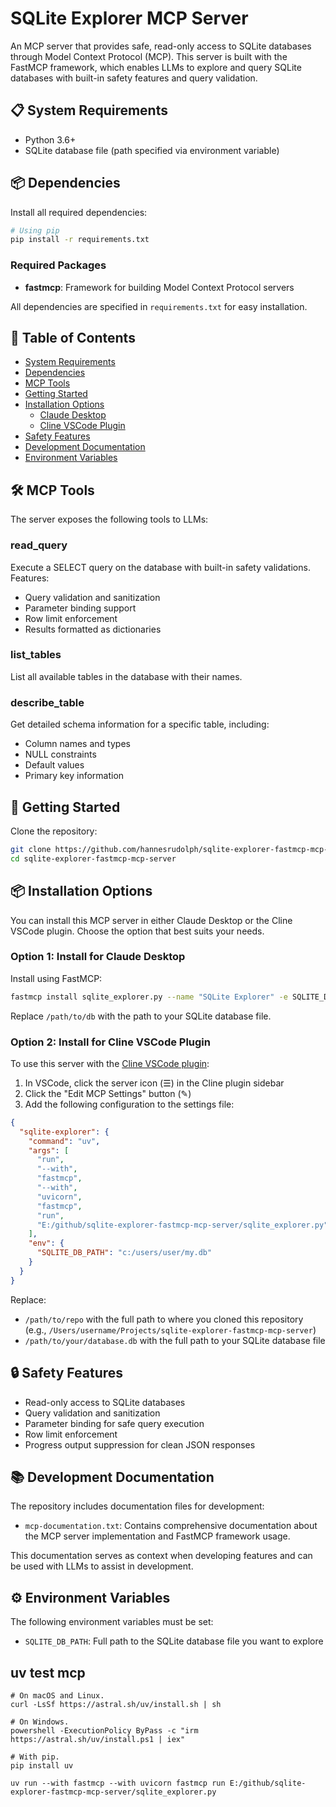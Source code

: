 # SQLite Explorer MCP Server

An MCP server that provides safe, read-only access to SQLite databases through Model Context Protocol (MCP). This server is built with the FastMCP framework, which enables LLMs to explore and query SQLite databases with built-in safety features and query validation.

## 📋 System Requirements

- Python 3.6+
- SQLite database file (path specified via environment variable)

## 📦 Dependencies

Install all required dependencies:

```bash
# Using pip
pip install -r requirements.txt
```

### Required Packages
- **fastmcp**: Framework for building Model Context Protocol servers

All dependencies are specified in `requirements.txt` for easy installation.

## 📑 Table of Contents
- [System Requirements](#-system-requirements)
- [Dependencies](#-dependencies)
- [MCP Tools](#%EF%B8%8F-mcp-tools)
- [Getting Started](#-getting-started)
- [Installation Options](#-installation-options)
  - [Claude Desktop](#option-1-install-for-claude-desktop)
  - [Cline VSCode Plugin](#option-2-install-for-cline-vscode-plugin)
- [Safety Features](#-safety-features)
- [Development Documentation](#-development-documentation)
- [Environment Variables](#%EF%B8%8F-environment-variables)

## 🛠️ MCP Tools

The server exposes the following tools to LLMs:

### read_query
Execute a SELECT query on the database with built-in safety validations. Features:
- Query validation and sanitization
- Parameter binding support
- Row limit enforcement
- Results formatted as dictionaries

### list_tables 
List all available tables in the database with their names.

### describe_table
Get detailed schema information for a specific table, including:
- Column names and types
- NULL constraints
- Default values
- Primary key information

## 🚀 Getting Started

Clone the repository:

```bash
git clone https://github.com/hannesrudolph/sqlite-explorer-fastmcp-mcp-server.git
cd sqlite-explorer-fastmcp-mcp-server
```

## 📦 Installation Options

You can install this MCP server in either Claude Desktop or the Cline VSCode plugin. Choose the option that best suits your needs.

### Option 1: Install for Claude Desktop

Install using FastMCP:

```bash
fastmcp install sqlite_explorer.py --name "SQLite Explorer" -e SQLITE_DB_PATH=/path/to/db
```

Replace `/path/to/db` with the path to your SQLite database file.

### Option 2: Install for Cline VSCode Plugin

To use this server with the [Cline VSCode plugin](http://cline.bot):

1. In VSCode, click the server icon (☰) in the Cline plugin sidebar
2. Click the "Edit MCP Settings" button (✎)
3. Add the following configuration to the settings file:

```json
{
  "sqlite-explorer": {
    "command": "uv",
    "args": [
      "run",
      "--with",
      "fastmcp",
      "--with",
      "uvicorn",
      "fastmcp",
      "run",
      "E:/github/sqlite-explorer-fastmcp-mcp-server/sqlite_explorer.py"
    ],
    "env": {
      "SQLITE_DB_PATH": "c:/users/user/my.db"
    }
  }
}
```

Replace:
- `/path/to/repo` with the full path to where you cloned this repository (e.g., `/Users/username/Projects/sqlite-explorer-fastmcp-mcp-server`)
- `/path/to/your/database.db` with the full path to your SQLite database file

## 🔒 Safety Features

- Read-only access to SQLite databases
- Query validation and sanitization
- Parameter binding for safe query execution
- Row limit enforcement
- Progress output suppression for clean JSON responses

## 📚 Development Documentation

The repository includes documentation files for development:

- `mcp-documentation.txt`: Contains comprehensive documentation about the MCP server implementation and FastMCP framework usage.

This documentation serves as context when developing features and can be used with LLMs to assist in development.

## ⚙️ Environment Variables

The following environment variables must be set:

- `SQLITE_DB_PATH`: Full path to the SQLite database file you want to explore

## uv test mcp
```
# On macOS and Linux.
curl -LsSf https://astral.sh/uv/install.sh | sh

# On Windows.
powershell -ExecutionPolicy ByPass -c "irm https://astral.sh/uv/install.ps1 | iex"

# With pip.
pip install uv

uv run --with fastmcp --with uvicorn fastmcp run E:/github/sqlite-explorer-fastmcp-mcp-server/sqlite_explorer.py
```